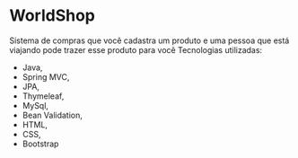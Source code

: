 # WorldShop

Sistema de compras que você cadastra um produto e uma pessoa que está viajando pode trazer esse produto para você
Tecnologias utilizadas:
- Java,
- Spring MVC,
- JPA,
- Thymeleaf,
- MySql,
- Bean Validation,
- HTML,
- CSS,
- Bootstrap
